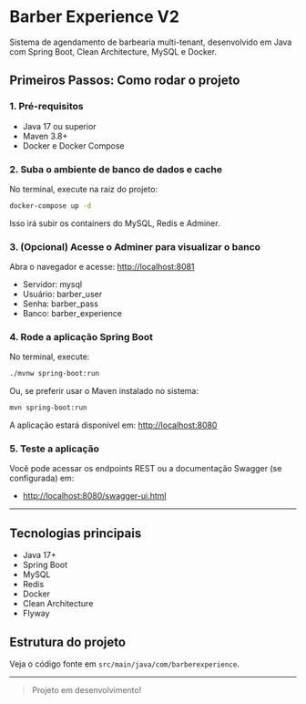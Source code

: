 # Barber Experience V2

Sistema de agendamento de barbearia multi-tenant, desenvolvido em Java com Spring Boot, Clean Architecture, MySQL e Docker.

## Primeiros Passos: Como rodar o projeto

### 1. Pré-requisitos
- Java 17 ou superior
- Maven 3.8+
- Docker e Docker Compose

### 2. Suba o ambiente de banco de dados e cache
No terminal, execute na raiz do projeto:
```sh
docker-compose up -d
```
Isso irá subir os containers do MySQL, Redis e Adminer.

### 3. (Opcional) Acesse o Adminer para visualizar o banco
Abra o navegador e acesse: [http://localhost:8081](http://localhost:8081)
- Servidor: mysql
- Usuário: barber_user
- Senha: barber_pass
- Banco: barber_experience

### 4. Rode a aplicação Spring Boot
No terminal, execute:
```sh
./mvnw spring-boot:run
```
Ou, se preferir usar o Maven instalado no sistema:
```sh
mvn spring-boot:run
```

A aplicação estará disponível em: [http://localhost:8080](http://localhost:8080)

### 5. Teste a aplicação
Você pode acessar os endpoints REST ou a documentação Swagger (se configurada) em:
- [http://localhost:8080/swagger-ui.html](http://localhost:8080/swagger-ui.html)

---

## Tecnologias principais
- Java 17+
- Spring Boot
- MySQL
- Redis
- Docker
- Clean Architecture
- Flyway

## Estrutura do projeto
Veja o código fonte em `src/main/java/com/barberexperience`.

---

> Projeto em desenvolvimento! 